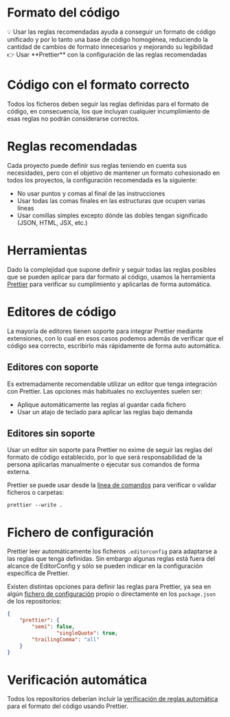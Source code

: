 # Formato del código

<aside>
💡 Usar las reglas recomendadas ayuda a conseguir un formato de código unificado y por lo tanto una base de código homogénea, reduciendo la cantidad de cambios de formato innecesarios y mejorando su legibilidad

</aside>

<aside>
👉 Usar **Prettier** con la configuración de las reglas recomendadas

</aside>

# Código con el formato correcto

Todos los ficheros deben seguir las reglas definidas para el formato de código, en consecuencia, los que incluyan cualquier incumplimiento de esas reglas no podrán considerarse correctos.

# Reglas recomendadas

Cada proyecto puede definir sus reglas teniendo en cuenta sus necesidades, pero con el objetivo de mantener un formato cohesionado en todos los proyectos, la configuración recomendada es la siguiente:

- No usar puntos y comas al final de las instrucciones
- Usar todas las comas finales en las estructuras que ocupen varias líneas
- Usar comillas simples excepto dónde las dobles tengan significado (JSON, HTML, JSX, etc.)

# Herramientas

Dado la complejidad que supone definir y seguir todas las reglas posibles que se pueden aplicar para dar formato al código, usamos la herramienta [Prettier](https://prettier.io) para verificar su cumplimiento y aplicarlas de forma automática.

# Editores de código

La mayoría de editores tienen soporte para integrar Prettier mediante extensiones, con lo cual en esos casos podemos además de verificar que el código sea correcto, escribirlo más rápidamente de forma auto automática.

## Editores con soporte

Es extremadamente recomendable utilizar un editor que tenga integración con Prettier. Las opciones más habituales no excluyentes suelen ser:

- Aplique automáticamente las reglas al guardar cada fichero
- Usar un atajo de teclado para aplicar las reglas bajo demanda

## Editores sin soporte

Usar un editor sin soporte para Prettier no exime de seguir las reglas del formato de código establecido, por lo que será responsabilidad de la persona aplicarlas manualmente o ejecutar sus comandos de forma externa.

Prettier se puede usar desde la [línea de comandos](https://prettier.io/docs/en/cli.html) para verificar o validar ficheros o carpetas:

```docker
prettier --write .
```

# Fichero de configuración

Prettier leer automáticamente los ficheros `.editorconfig` para adaptarse a las reglas que tenga definidas. Sin embargo algunas reglas está fuera del alcance de EditorConfig y sólo se pueden indicar en la configuración específica de Prettier.

Existen distintas opciones para definir las reglas para Prettier, ya sea en algún [fichero de configuración](https://prettier.io/docs/en/configuration.html) propio o directamente en los `package.json` de los repositorios:

```json
{
    "prettier": {
        "semi": false,
				"singleQuote": true,
        "trailingComma": "all"
    }
}
```

# Verificación automática

Todos los repositorios deberían incluir la [verificación de reglas automática](Verificacio%CC%81n%20de%20reglas%2036132afc0ccf4a2384654e3f948cbb92.md) para el formato del código usando Prettier.